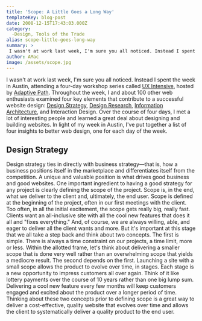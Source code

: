 ```yaml
---
title: 'Scope: A Little Goes a Long Way'
templateKey: blog-post
date: 2008-12-15T17:43:03.000Z
category: 
  -Design, Tools of the Trade
alias: scope-little-goes-long-way
summary: > 
 I wasn't at work last week, I'm sure you all noticed. Instead I spent the week in Austin, attending a four-day workshop series called UX Intensive, hosted by Adaptive Path. 
author: AMac
image: /assets/scope.jpg
---
```


I wasn't at work last week, I'm sure you all noticed. Instead I spent the week in Austin, attending a four-day workshop series called [UX Intensive](http://adaptivepath.com/events/2009/uxi/), hosted by [Adaptive Path](http://adaptivepath.com/). Throughout the week, I and about 100 other web enthusiasts examined four key elements that contribute to a successful website design: [Design Strategy](/2008/12/15/scope-little-goes-long-way), [Design Research](/2009/01/05/what-would-barney-do), [Information Architecture](/2009/01/28/metadata), and Interaction Design. Over the course of four days, I met a lot of interesting people and learned a great deal about designing and building websites. In light of my week in Austin, I've put together a list of four insights to better web design, one for each day of the week.

Design Strategy
---------------

Design strategy ties in directly with business strategy—that is, how a business positions itself in the marketplace and differentiates itself from the competition. A unique and valuable position is what drives good business and good websites. One important ingredient to having a good strategy for any project is clearly defining the scope of the project. Scope is, in the end, what we deliver to the client and, ultimately, the end user. Scope is defined at the beginning of the project, often in our first meetings with the client. Too often, in all the initial excitement, the scope gets really big, really fast. Clients want an all-inclusive site with all the cool new features that does it all and "fixes everything." And, of course, we are always willing, able, and eager to deliver all the client wants and more. But it's important at this stage that we all take a step back and think about two concepts. The first is simple. There is always a time constraint on our projects, a time limit, more or less. Within the allotted frame, let's think about delivering a smaller scope that is done very well rather than an overwhelming scope that yields a mediocre result. The second depends on the first. Launching a site with a small scope allows the product to evolve over time, in stages. Each stage is a new opportunity to impress customers all over again. Think of it like lottery payments over the course of 10 years rather than one big lump sum. Delivering a cool new feature every few months will keep customers engaged and excited about the product over a longer period of time. Thinking about these two concepts prior to defining scope is a great way to deliver a cost-effective, quality website that evolves over time and allows the client to systematically deliver a quality product to the end user.